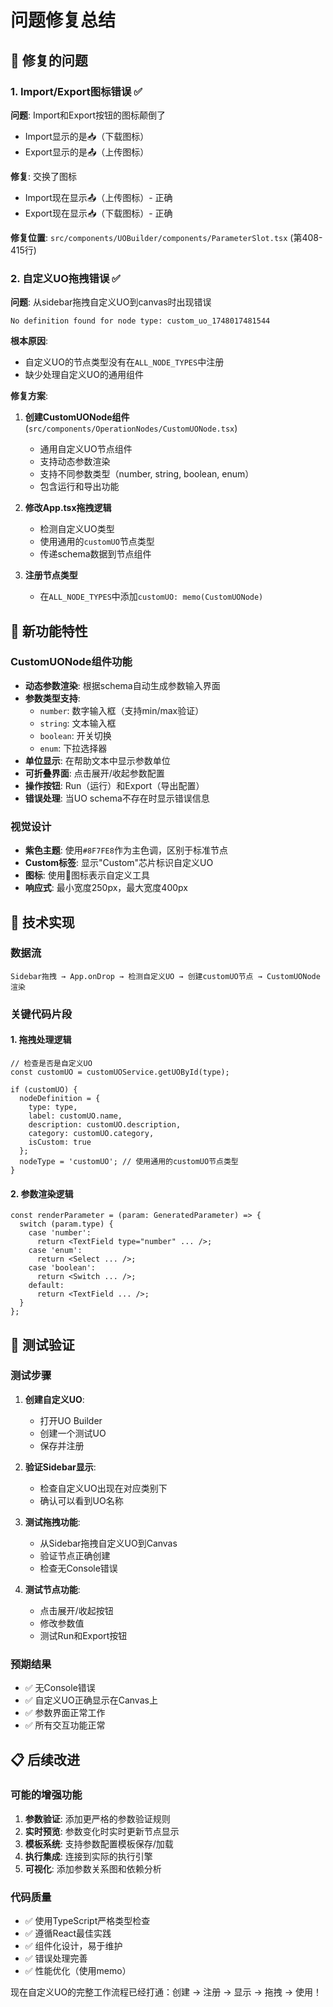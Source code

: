 # 问题修复总结

## 🎯 修复的问题

### 1. **Import/Export图标错误** ✅
**问题**: Import和Export按钮的图标颠倒了
- Import显示的是📥（下载图标）
- Export显示的是📤（上传图标）

**修复**: 交换了图标
- Import现在显示📤（上传图标）- 正确
- Export现在显示📥（下载图标）- 正确

**修复位置**: `src/components/UOBuilder/components/ParameterSlot.tsx` (第408-415行)

### 2. **自定义UO拖拽错误** ✅
**问题**: 从sidebar拖拽自定义UO到canvas时出现错误
```
No definition found for node type: custom_uo_1748017481544
```

**根本原因**: 
- 自定义UO的节点类型没有在`ALL_NODE_TYPES`中注册
- 缺少处理自定义UO的通用组件

**修复方案**:
1. **创建CustomUONode组件** (`src/components/OperationNodes/CustomUONode.tsx`)
   - 通用自定义UO节点组件
   - 支持动态参数渲染
   - 支持不同参数类型（number, string, boolean, enum）
   - 包含运行和导出功能

2. **修改App.tsx拖拽逻辑**
   - 检测自定义UO类型
   - 使用通用的`customUO`节点类型
   - 传递schema数据到节点组件

3. **注册节点类型**
   - 在`ALL_NODE_TYPES`中添加`customUO: memo(CustomUONode)`

## 🚀 新功能特性

### CustomUONode组件功能
- **动态参数渲染**: 根据schema自动生成参数输入界面
- **参数类型支持**:
  - `number`: 数字输入框（支持min/max验证）
  - `string`: 文本输入框
  - `boolean`: 开关切换
  - `enum`: 下拉选择器
- **单位显示**: 在帮助文本中显示参数单位
- **可折叠界面**: 点击展开/收起参数配置
- **操作按钮**: Run（运行）和Export（导出配置）
- **错误处理**: 当UO schema不存在时显示错误信息

### 视觉设计
- **紫色主题**: 使用`#8F7FE8`作为主色调，区别于标准节点
- **Custom标签**: 显示"Custom"芯片标识自定义UO
- **图标**: 使用🔧图标表示自定义工具
- **响应式**: 最小宽度250px，最大宽度400px

## 🔧 技术实现

### 数据流
```
Sidebar拖拽 → App.onDrop → 检测自定义UO → 创建customUO节点 → CustomUONode渲染
```

### 关键代码片段

#### 1. 拖拽处理逻辑
```tsx
// 检查是否是自定义UO
const customUO = customUOService.getUOById(type);

if (customUO) {
  nodeDefinition = {
    type: type,
    label: customUO.name,
    description: customUO.description,
    category: customUO.category,
    isCustom: true
  };
  nodeType = 'customUO'; // 使用通用的customUO节点类型
}
```

#### 2. 参数渲染逻辑
```tsx
const renderParameter = (param: GeneratedParameter) => {
  switch (param.type) {
    case 'number':
      return <TextField type="number" ... />;
    case 'enum':
      return <Select ... />;
    case 'boolean':
      return <Switch ... />;
    default:
      return <TextField ... />;
  }
};
```

## 🧪 测试验证

### 测试步骤
1. **创建自定义UO**:
   - 打开UO Builder
   - 创建一个测试UO
   - 保存并注册

2. **验证Sidebar显示**:
   - 检查自定义UO出现在对应类别下
   - 确认可以看到UO名称

3. **测试拖拽功能**:
   - 从Sidebar拖拽自定义UO到Canvas
   - 验证节点正确创建
   - 检查无Console错误

4. **测试节点功能**:
   - 点击展开/收起按钮
   - 修改参数值
   - 测试Run和Export按钮

### 预期结果
- ✅ 无Console错误
- ✅ 自定义UO正确显示在Canvas上
- ✅ 参数界面正常工作
- ✅ 所有交互功能正常

## 📋 后续改进

### 可能的增强功能
1. **参数验证**: 添加更严格的参数验证规则
2. **实时预览**: 参数变化时实时更新节点显示
3. **模板系统**: 支持参数配置模板保存/加载
4. **执行集成**: 连接到实际的执行引擎
5. **可视化**: 添加参数关系图和依赖分析

### 代码质量
- ✅ 使用TypeScript严格类型检查
- ✅ 遵循React最佳实践
- ✅ 组件化设计，易于维护
- ✅ 错误处理完善
- ✅ 性能优化（使用memo）

现在自定义UO的完整工作流程已经打通：创建 → 注册 → 显示 → 拖拽 → 使用！
